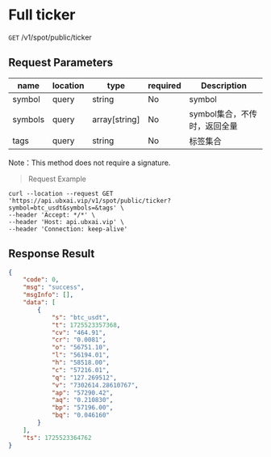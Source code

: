 # Full ticker

`GET` /v1/spot/public/ticker

## Request Parameters

| name    | location  | type          | required | Description                         |
| ------- | ----- | ------------- | ---- | ---------------------------- |
| symbol  | query | string        | No   | symbol                       |
| symbols | query | array[string] | No   | symbol集合，不传时，返回全量 |
| tags    | query | string        | No   | 标签集合                     |

Note：This method does not require a signature.

> Request Example

```shell
curl --location --request GET 'https://api.ubxai.vip/v1/spot/public/ticker?symbol=btc_usdt&symbols=&tags' \
--header 'Accept: */*' \
--header 'Host: api.ubxai.vip' \
--header 'Connection: keep-alive' 
```


## Response Result

```json
{
    "code": 0,
    "msg": "success",
    "msgInfo": [],
    "data": [
        {
            "s": "btc_usdt",
            "t": 1725523357368,
            "cv": "464.91",
            "cr": "0.0081",
            "o": "56751.10",
            "l": "56194.01",
            "h": "58518.00",
            "c": "57216.01",
            "q": "127.269512",
            "v": "7302614.28610767",
            "ap": "57290.42",
            "aq": "0.210830",
            "bp": "57196.00",
            "bq": "0.046160"
        }
    ],
    "ts": 1725523364762
}
```

